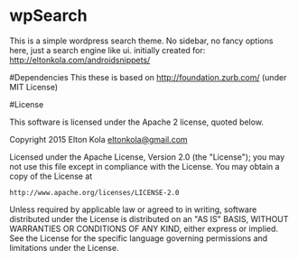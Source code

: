 # wpSearch
This is a simple wordpress search theme. No sidebar, no fancy options here, just a search engine like ui. initially created for: http://eltonkola.com/androidsnippets/ 

#Dependencies
This these is based on http://foundation.zurb.com/ (under MIT License)

#License

This software is licensed under the Apache 2 license, quoted below.

Copyright 2015 Elton Kola <eltonkola@gmail.com>

Licensed under the Apache License, Version 2.0 (the "License"); you may not
use this file except in compliance with the License. You may obtain a copy of
the License at

    http://www.apache.org/licenses/LICENSE-2.0

Unless required by applicable law or agreed to in writing, software
distributed under the License is distributed on an "AS IS" BASIS, WITHOUT
WARRANTIES OR CONDITIONS OF ANY KIND, either express or implied. See the
License for the specific language governing permissions and limitations under
the License.

